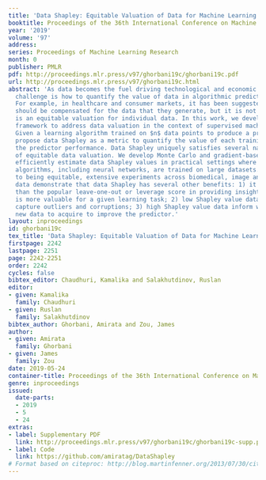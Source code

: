 ```yaml
---
title: 'Data Shapley: Equitable Valuation of Data for Machine Learning'
booktitle: Proceedings of the 36th International Conference on Machine Learning
year: '2019'
volume: '97'
address: 
series: Proceedings of Machine Learning Research
month: 0
publisher: PMLR
pdf: http://proceedings.mlr.press/v97/ghorbani19c/ghorbani19c.pdf
url: http://proceedings.mlr.press/v97/ghorbani19c.html
abstract: 'As data becomes the fuel driving technological and economic growth, a fundamental
  challenge is how to quantify the value of data in algorithmic predictions and decisions.
  For example, in healthcare and consumer markets, it has been suggested that individuals
  should be compensated for the data that they generate, but it is not clear what
  is an equitable valuation for individual data. In this work, we develop a principled
  framework to address data valuation in the context of supervised machine learning.
  Given a learning algorithm trained on $n$ data points to produce a predictor, we
  propose data Shapley as a metric to quantify the value of each training datum to
  the predictor performance. Data Shapley uniquely satisfies several natural properties
  of equitable data valuation. We develop Monte Carlo and gradient-based methods to
  efficiently estimate data Shapley values in practical settings where complex learning
  algorithms, including neural networks, are trained on large datasets. In addition
  to being equitable, extensive experiments across biomedical, image and synthetic
  data demonstrate that data Shapley has several other benefits: 1) it is more powerful
  than the popular leave-one-out or leverage score in providing insight on what data
  is more valuable for a given learning task; 2) low Shapley value data effectively
  capture outliers and corruptions; 3) high Shapley value data inform what type of
  new data to acquire to improve the predictor.'
layout: inproceedings
id: ghorbani19c
tex_title: 'Data Shapley: Equitable Valuation of Data for Machine Learning'
firstpage: 2242
lastpage: 2251
page: 2242-2251
order: 2242
cycles: false
bibtex_editor: Chaudhuri, Kamalika and Salakhutdinov, Ruslan
editor:
- given: Kamalika
  family: Chaudhuri
- given: Ruslan
  family: Salakhutdinov
bibtex_author: Ghorbani, Amirata and Zou, James
author:
- given: Amirata
  family: Ghorbani
- given: James
  family: Zou
date: 2019-05-24
container-title: Proceedings of the 36th International Conference on Machine Learning
genre: inproceedings
issued:
  date-parts:
  - 2019
  - 5
  - 24
extras:
- label: Supplementary PDF
  link: http://proceedings.mlr.press/v97/ghorbani19c/ghorbani19c-supp.pdf
- label: Code
  link: https://github.com/amiratag/DataShapley
# Format based on citeproc: http://blog.martinfenner.org/2013/07/30/citeproc-yaml-for-bibliographies/
---
```

